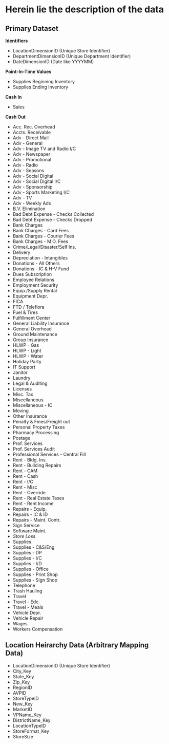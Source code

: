 # Herein lie the description of the data
## **Primary Dataset**
**Identifiers**
* LocationDimensionID (Unique Store Identifier)
* DepartmentDimensionID (Unique Department Identifier)
* DateDimensionID (Date like YYYYMM)

**Point-In-Time Values**
* Supplies Beginning Inventory
* Supplies Ending Inventory

**Cash In**
* Sales

**Cash Out**
* Acc. Rec. Overhead
* Accts. Receivable
* Adv - Direct Mail
* Adv - General
* Adv - Image TV and Radio I/C
* Adv - Newspaper
* Adv - Promotional
* Adv - Radio
* Adv - Seasons
* Adv - Social Digital
* Adv - Social Digital I/C
* Adv - Sponsorship
* Adv - Sports Marketing I/C
* Adv - TV
* Adv - Weekly Ads
* B.V. Elimination
* Bad Debt Expense - Checks Collected
* Bad Debt Expense - Checks Dropped
* Bank Charges
* Bank Charges - Card Fees
* Bank Charges - Courier Fees
* Bank Charges - M.O. Fees
* Crime/Legal/Disaster/Self Ins.
* Delivery
* Depreciation - Intangibles
* Donations - All Others
* Donations - IC & H-V Fund
* Dues Subscription
* Employee Relations
* Employment Security
* Equip./Supply Rental
* Equipment Depr.
* FICA
* FTD / Teleflora
* Fuel & Tires
* Fulfillment Center
* General Liability Insurance
* General Overhead
* Ground Maintenance
* Group Insurance
* HLWP - Gas
* HLWP - Light
* HLWP - Water
* Holiday Party
* IT Support
* Janitor
* Laundry
* Legal & Auditing
* Licenses
* Misc. Tax
* Miscellaneous
* Miscellaneous - IC
* Moving
* Other Insurance
* Penalty & Fines/Freight out
* Personal Property Taxes
* Pharmacy Processing
* Postage
* Prof. Services
* Prof. Services Audit
* Professional Services - Central Fill
* Rent - Bldg. Ins.
* Rent - Building Repairs
* Rent - CAM
* Rent - Cash
* Rent - I/C
* Rent - Misc
* Rent - Override
* Rent - Real Estate Taxes
* Rent - Rent Income
* Repairs - Equip.
* Repairs - IC & ID
* Repairs - Maint. Contr.
* Sign Service
* Software Maint.
* _Store Loss_
* Supplies
* Supplies - C&S/Eng
* Supplies - DP
* Supplies - I/C
* Supplies - I/D
* Supplies - Office
* Supplies - Print Shop
* Supplies - Sign Shop
* Telephone
* Trash Hauling
* Travel
* Travel - Edc.
* Travel - Meals
* Vehicle Depr.
* Vehicle Repair
* Wages
* Workers Compensation

## Location Heirarchy Data (Arbitrary Mapping Data)
* LocationDimensionID (Unique Store Identifier)
* City_Key
* State_Key
* Zip_Key
* RegionID
* AVPID
* StoreTypeID
* New_Key
* MarketID
* VPName_Key
* DistrictName_Key
* LocationTypeID
* StoreFormat_Key
* StoreSize
